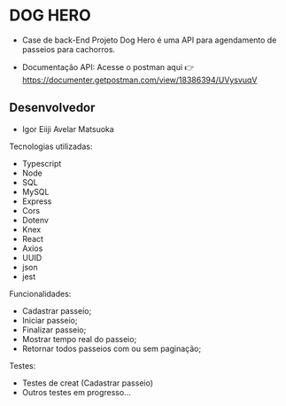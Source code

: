 # DOG HERO
- Case de back-End
Projeto Dog Hero é uma API para agendamento de passeios para cachorros.

- Documentação API:
Acesse o postman aqui 👉 https://documenter.getpostman.com/view/18386394/UVysvuqV


## Desenvolvedor 

- Igor Eiiji Avelar Matsuoka

Tecnologias utilizadas: 
- Typescript
- Node
- SQL
- MySQL
- Express
- Cors
- Dotenv
- Knex
- React
- Axios
- UUID
- json
- jest

Funcionalidades:
- Cadastrar passeio;
- Iniciar passeio;
- Finalizar passeio;
- Mostrar tempo real do passeio;
- Retornar todos passeios com ou sem paginação;

Testes:
- Testes de creat (Cadastrar passeio)
- Outros testes em progresso...

